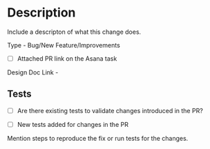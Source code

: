 # Description
Include a descripton of what this change does. 

Type - Bug/New Feature/Improvements

- [ ] Attached PR link on the Asana task

Design Doc Link - 

## Tests
- [ ] Are there existing tests to validate changes introduced in the PR? 

- [ ] New tests added for changes in the PR    
 
Mention steps to reproduce the fix or run tests for the changes.

